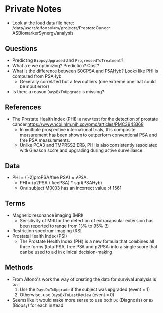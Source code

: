 # Private Notes

- Look at the load data file here:
/data/users/alfonsolam/projects/ProstateCancer-ASBiomarkerSynergy/analysis

## Questions
  - Predicting `BiopsyUpgraded` and `ProgressedToTreatment`?
  - What are we optimizing? Prediction? Cost?
  - What is the difference between SOCPSA and PSAHyb? Looks like PHI is computed from PSAHyb
    - Generally correlated but a few outliers (one extreme one that could be input error)
  - Is there a reason `DaysBxToUpgrade` is missing?

## References
  - The Prostate Health Index (PHI): a new test for the detection of prostate cancer https://www.ncbi.nlm.nih.gov/pmc/articles/PMC3943368
    - In multiple prospective international trials, this composite measurement has been shown to outperform conventional PSA and free PSA measurements.
    - Unlike PCA3 and TMPRSS2:ERG, PHI is also consistently associated with Gleason score and upgrading during active surveillance.

## Data
  - PHI = ([-2]proPSA/free PSA) × √PSA.
    - PHI = (p2PSA / freePSA) * sqrt(PSAHyb)
    - One subject M0003 has an incorrect value of 1561
    
## Terms
  - Magnetic resonance imaging (MRI)
    - Sensitivity of MRI for the detection of extracapsular extension has been reported to range from 13% to 95% (!).
  - Restriction spectrum imaging (RSI)
  - Prostate Health Index (PSI)
    - The Prostate Health Index (PHI) is a new formula that combines all three forms (total PSA, free PSA and p2PSA) into a single score that can be used to aid in clinical decision-making

## Methods
  - From Alfono's work the way of creating the data for survival analysis is to:
    1. Use the `DaysDxToUpgrade` if the subject was upgraded (event = 1)
    2. Otherwise, use `DaysBxToLastReview` (event = 0)
  - Seems like it would make more sense to use both `Dx` (Diagnosis) or `Bx` (Biopsy) for each instead
    
